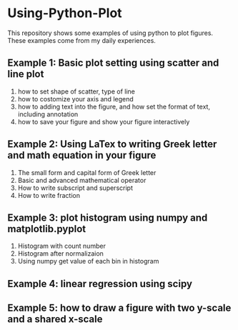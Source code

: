 # Using-Python-Plot
This repository shows some examples of using python to plot figures. These examples come from my daily experiences.
## Example 1: Basic plot setting using scatter and line plot
1. how to set shape of scatter, type of line
2. how to costomize your axis and legend
3. how to adding text into the figure, and how set the format of text, including annotation
4. how to save your figure and show your figure interactively
## Example 2: Using LaTex to writing Greek letter and math equation in your figure
1. The small form and capital form of Greek letter
2. Basic and advanced mathematical operator
3. How to write subscript and superscript
4. How to write fraction
## Example 3: plot histogram using numpy and matplotlib.pyplot
1. Histogram with count number
2. Histogram after normalizaion
3. Using numpy get value of each bin in histogram
## Example 4: linear regression using scipy
## Example 5: how to draw a figure with two y-scale and a shared x-scale
